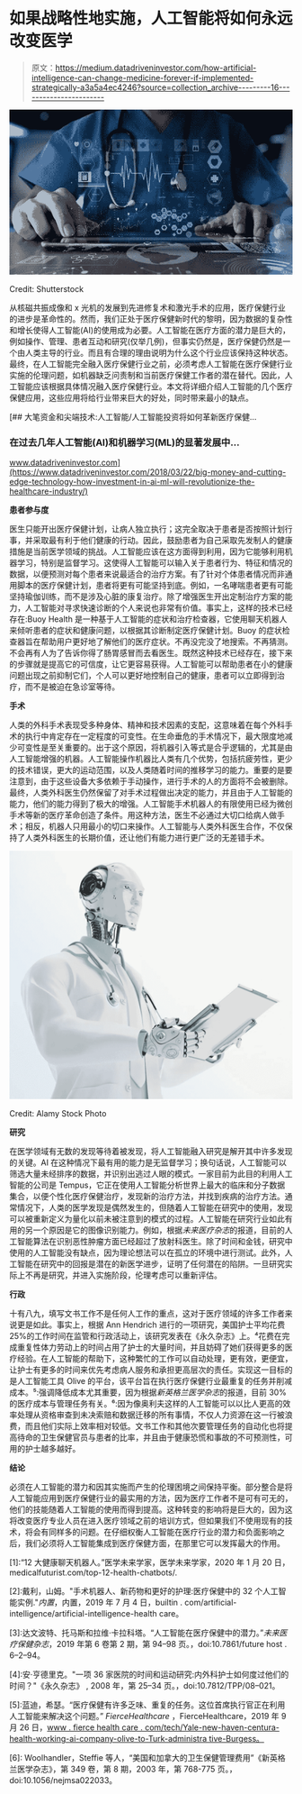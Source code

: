 # 如果战略性地实施，人工智能将如何永远改变医学

> 原文：<https://medium.datadriveninvestor.com/how-artificial-intelligence-can-change-medicine-forever-if-implemented-strategically-a3a5a4ec4246?source=collection_archive---------16----------------------->

![](img/70961faf12767b29a1ef9c1ba6f7643a.png)

Credit: Shutterstock

从核磁共振成像和 x 光机的发展到先进修复术和激光手术的应用，医疗保健行业的进步是革命性的。然而，我们正处于医疗保健新时代的黎明，因为数据的复杂性和增长使得人工智能(AI)的使用成为必要。人工智能在医疗方面的潜力是巨大的，例如操作、管理、患者互动和研究(仅举几例)，但事实仍然是，医疗保健仍然是一个由人类主导的行业。而且有合理的理由说明为什么这个行业应该保持这种状态。最终，在人工智能完全融入医疗保健行业之前，必须考虑人工智能在医疗保健行业实施的伦理问题，如机器缺乏问责制和当前医疗保健工作者的潜在替代。因此，人工智能应该根据具体情况融入医疗保健行业。本文将详细介绍人工智能的几个医疗保健应用，这些应用将给行业带来巨大的好处，同时带来最小的缺点。

[](https://www.datadriveninvestor.com/2018/03/22/big-money-and-cutting-edge-technology-how-investment-in-ai-ml-will-revolutionize-the-healthcare-industry/) [## 大笔资金和尖端技术:人工智能/人工智能投资将如何革新医疗保健…

### 在过去几年人工智能(AI)和机器学习(ML)的显著发展中…

www.datadriveninvestor.com](https://www.datadriveninvestor.com/2018/03/22/big-money-and-cutting-edge-technology-how-investment-in-ai-ml-will-revolutionize-the-healthcare-industry/) 

**患者参与度**

医生只能开出医疗保健计划，让病人独立执行；这完全取决于患者是否按照计划行事，并采取最有利于他们健康的行动。因此，鼓励患者为自己采取先发制人的健康措施是当前医学领域的挑战。人工智能应该在这方面得到利用，因为它能够利用机器学习，特别是监督学习。这使得人工智能可以输入关于患者行为、特征和情况的数据，以便预测对每个患者来说最适合的治疗方案。有了针对个体患者情况而非通用脚本的医疗保健计划，患者将更有可能坚持到底。例如，一名哮喘患者更有可能坚持瑜伽训练，而不是涉及心脏的康复治疗。除了增强医生开出定制治疗方案的能力，人工智能对寻求快速诊断的个人来说也非常有价值。事实上，这样的技术已经存在:Buoy Health 是一种基于人工智能的症状和治疗检查器，它使用聊天机器人来倾听患者的症状和健康问题，以根据其诊断制定医疗保健计划。Buoy 的症状检查器旨在帮助用户更好地了解他们的医疗症状。不再没完没了地搜索。不再猜测。不会再有人为了告诉你得了肠胃感冒而去看医生。既然这种技术已经存在，接下来的步骤就是提高它的可信度，让它更容易获得。人工智能可以帮助患者在小的健康问题出现之前抑制它们，个人可以更好地控制自己的健康，患者可以立即得到治疗，而不是被迫在急诊室等待。

**手术**

人类的外科手术表现受多种身体、精神和技术因素的支配，这意味着在每个外科手术的执行中肯定存在一定程度的可变性。在生命垂危的手术情况下，最大限度地减少可变性是至关重要的。出于这个原因，将机器引入等式是合乎逻辑的，尤其是由人工智能增强的机器。人工智能操作机器比人类有几个优势，包括抗疲劳性，更少的技术错误，更大的运动范围，以及人类随着时间的推移学习的能力。重要的是要注意到，由于这些设备大多依赖于手动操作，进行手术的人的方面将不会被删除。最终，人类外科医生仍然保留了对手术过程做出决定的能力，并且由于人工智能的能力，他们的能力得到了极大的增强。人工智能手术机器人的有限使用已经为微创手术等新的医疗革命创造了条件。用这种方法，医生不必通过大切口给病人做手术；相反，机器人只用最小的切口来操作。人工智能与人类外科医生合作，不仅保持了人类外科医生的长期价值，还让他们有能力进行更广泛的无差错手术。

![](img/12867624b0840c61f685f3cf42025a6a.png)

Credit: Alamy Stock Photo

**研究**

在医学领域有无数的发现等待着被发现，将人工智能融入研究是解开其中许多发现的关键。AI 在这种情况下最有用的能力是无监督学习；换句话说，人工智能可以筛选大量未经排序的数据，并识别出逃过人眼的模式。一家目前为此目的利用人工智能的公司是 Tempus，它正在使用人工智能分析世界上最大的临床和分子数据集合，以便个性化医疗保健治疗，发现新的治疗方法，并找到疾病的治疗方法。通常情况下，人类的医学发现是偶然发生的，但随着人工智能在研究中的使用，发现可以被重新定义为量化以前未被注意到的模式的过程。人工智能在研究行业如此有用的另一个原因是它的图像识别能力。例如，根据*未来医疗杂志*的报道，目前的人工智能算法在识别恶性肿瘤方面已经超过了放射科医生。除了时间和金钱，研究中使用的人工智能没有缺点，因为理论想法可以在孤立的环境中进行测试。此外，人工智能在研究中的回报是潜在的新医学进步，证明了任何潜在的陷阱。一旦研究实际上不再是研究，并进入实施阶段，伦理考虑可以重新评估。

**行政**

十有八九，填写文书工作不是任何人工作的重点，这对于医疗领域的许多工作者来说更是如此。事实上，根据 Ann Hendrich 进行的一项研究，美国护士平均花费 25%的工作时间在监管和行政活动上，该研究发表在《永久杂志》上。⁴花费在完成重复性体力劳动上的时间占用了护士的大量时间，并且妨碍了她们获得更多的医疗经验。在人工智能的帮助下，这种繁忙的工作可以自动处理，更有效，更便宜，让护士有更多的时间来优先考虑病人服务和承担更高层次的责任。实现这一目标的是人工智能工具 Olive 的平台，该平台旨在执行医疗保健行业最重复的任务并削减成本。⁵:强调降低成本尤其重要，因为根据*新英格兰医学杂志*的报道，目前 30%的医疗成本与管理任务有关。⁶:因为像奥利夫这样的人工智能可以以比人更高的效率处理从资格审查到未决索赔和数据迁移的所有事情，不仅人力资源在这一行被浪费，而且他们实际上效率相对较低。文书工作和其他次要管理任务的自动化也将提高待命的卫生保健官员与患者的比率，并且由于健康恐慌和事故的不可预测性，可用的护士越多越好。

**结论**

必须在人工智能的潜力和因其实施而产生的伦理困境之间保持平衡。部分整合是将人工智能应用到医疗保健行业的最实用的方法，因为医疗工作者不是可有可无的，他们的技能随着人工智能的使用而得到提高。这种转变的影响将是巨大的，因为这将改变医疗专业人员在进入医疗领域之前的培训方式，但如果我们不使用现有的技术，将会有同样多的问题。在仔细权衡人工智能在医疗行业的潜力和负面影响之后，我们必须将人工智能集成到医疗保健方面，在那里它可以发挥最大的作用。

[1]:“12 大健康聊天机器人。”医学未来学家，医学未来学家，2020 年 1 月 20 日，medicalfuturist.com/top-12-health-chatbots/.

[2]:戴利，山姆。"手术机器人、新药物和更好的护理:医疗保健中的 32 个人工智能实例."*内置*，内置，2019 年 7 月 4 日，builtin . com/artificial-intelligence/artificial-intelligence-health care。

[3]:达文波特、托马斯和拉维·卡拉科塔。“人工智能在医疗保健中的潜力。”*未来医疗保健杂志*，2019 年第 6 卷第 2 期，第 94–98 页。，doi:10.7861/future host . 6–2–94。

[4]:安·亨德里克。"一项 36 家医院的时间和运动研究:内外科护士如何度过他们的时间？"《永久杂志》 , 2008 年，第 25–34 页。，doi:10.7812/TPP/08–021。

[5]:蓝迪，希瑟。“医疗保健有许多乏味、重复的任务。这位首席执行官正在利用人工智能来解决这个问题。” *FierceHealthcare* ，FierceHealthcare，2019 年 9 月 26 日，[www . fierce health care . com/tech/Yale-new-haven-centura-health-working-ai-company-olive-to-Turk-administra tive-Burgess。](http://www.fiercehealthcare.com/tech/yale-new-haven-centura-health-working-ai-company-olive-to-tackle-administrative-burdens.)

[6]: Woolhandler，Steffie 等人，“美国和加拿大的卫生保健管理费用”《新英格兰医学杂志》，第 349 卷，第 8 期，2003 年，第 768-775 页。，doi:10.1056/nejmsa022033。